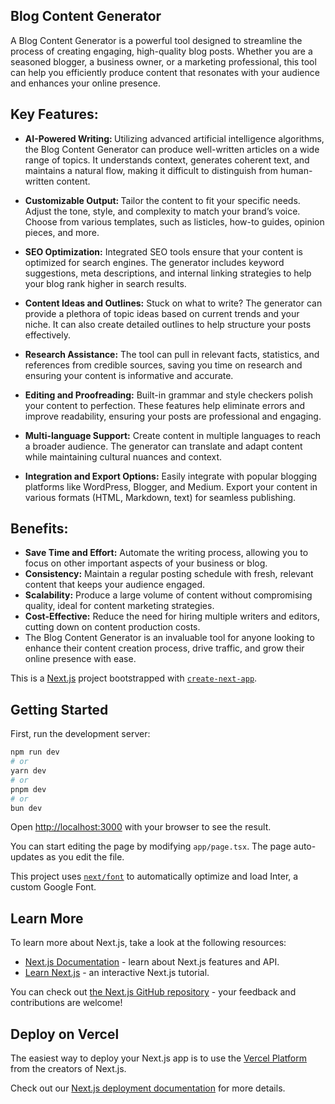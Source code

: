 ## Blog Content Generator
A Blog Content Generator is a powerful tool designed to streamline the process of creating engaging, high-quality blog posts. Whether you are a seasoned blogger, a business owner, or a marketing professional, this tool can help you efficiently produce content that resonates with your audience and enhances your online presence.

##  Key Features:
- <b>AI-Powered Writing: </b> Utilizing advanced artificial intelligence algorithms, the Blog Content Generator can produce well-written articles on a wide range of topics. It understands context, generates coherent text, and maintains a natural flow, making it difficult to distinguish from human-written content.

- <b>Customizable Output: </b>Tailor the content to fit your specific needs. Adjust the tone, style, and complexity to match your brand’s voice. Choose from various templates, such as listicles, how-to guides, opinion pieces, and more.

- <b>SEO Optimization:</b> Integrated SEO tools ensure that your content is optimized for search engines. The generator includes keyword suggestions, meta descriptions, and internal linking strategies to help your blog rank higher in search results.

- <b>Content Ideas and Outlines:</b> Stuck on what to write? The generator can provide a plethora of topic ideas based on current trends and your niche. It can also create detailed outlines to help structure your posts effectively.

- <b>Research Assistance:</b> The tool can pull in relevant facts, statistics, and references from credible sources, saving you time on research and ensuring your content is informative and accurate.

- <b>Editing and Proofreading:</b> Built-in grammar and style checkers polish your content to perfection. These features help eliminate errors and improve readability, ensuring your posts are professional and engaging.

- <b>Multi-language Support:</b> Create content in multiple languages to reach a broader audience. The generator can translate and adapt content while maintaining cultural nuances and context.

- <b>Integration and Export Options:</b> Easily integrate with popular blogging platforms like WordPress, Blogger, and Medium. Export your content in various formats (HTML, Markdown, text) for seamless publishing.

## Benefits:
- <b>Save Time and Effort:</b> Automate the writing process, allowing you to focus on other important aspects of your business or blog.
- <b>Consistency:</b> Maintain a regular posting schedule with fresh, relevant content that keeps your audience engaged.
- <b>Scalability:</b> Produce a large volume of content without compromising quality, ideal for content marketing strategies.
- <b>Cost-Effective:</b> Reduce the need for hiring multiple writers and editors, cutting down on content production costs.
- The Blog Content Generator is an invaluable tool for anyone looking to enhance their content creation process, drive traffic, and grow their online presence with ease.




This is a [Next.js](https://nextjs.org/) project bootstrapped with [`create-next-app`](https://github.com/vercel/next.js/tree/canary/packages/create-next-app).

## Getting Started

First, run the development server:

```bash
npm run dev
# or
yarn dev
# or
pnpm dev
# or
bun dev
```

Open [http://localhost:3000](http://localhost:3000) with your browser to see the result.

You can start editing the page by modifying `app/page.tsx`. The page auto-updates as you edit the file.

This project uses [`next/font`](https://nextjs.org/docs/basic-features/font-optimization) to automatically optimize and load Inter, a custom Google Font.

## Learn More

To learn more about Next.js, take a look at the following resources:

- [Next.js Documentation](https://nextjs.org/docs) - learn about Next.js features and API.
- [Learn Next.js](https://nextjs.org/learn) - an interactive Next.js tutorial.

You can check out [the Next.js GitHub repository](https://github.com/vercel/next.js/) - your feedback and contributions are welcome!

## Deploy on Vercel

The easiest way to deploy your Next.js app is to use the [Vercel Platform](https://vercel.com/new?utm_medium=default-template&filter=next.js&utm_source=create-next-app&utm_campaign=create-next-app-readme) from the creators of Next.js.

Check out our [Next.js deployment documentation](https://nextjs.org/docs/deployment) for more details.
